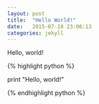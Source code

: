 ```yaml
---
layout: post
title:  "Hello World!"
date:   2015-07-18 23:06:13
categories: jekyll
---
```

Hello, world!

{% highlight python %}

print "Hello, world!"

{% endhighlight python %}